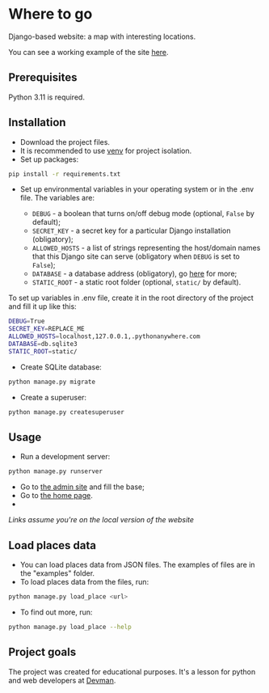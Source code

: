 # Where to go

Django-based website: a map with interesting locations.

You can see a working example of the site [here](http://marxygen.pythonanywhere.com/).

## Prerequisites

Python 3.11 is required.

## Installation

- Download the project files.
- It is recommended to use [venv](https://docs.python.org/3/library/venv.html?highlight=venv#module-venv) for project isolation.
- Set up packages:

```bash
pip install -r requirements.txt
```

- Set up environmental variables in your operating system or in the .env file. The variables are:

  - `DEBUG` - a boolean that turns on/off debug mode (optional, `False` by default);
  - `SECRET_KEY` - a secret key for a particular Django installation (obligatory);
  - `ALLOWED_HOSTS` - a list of strings representing the host/domain names that this Django site can serve (obligatory when `DEBUG` is set to `False`);
  - `DATABASE` - a database address (obligatory), go [here](https://github.com/jacobian/dj-database-url) for more;
  - `STATIC_ROOT` - a static root folder (optional, `static/` by default).

To set up variables in .env file, create it in the root directory of the project and fill it up like this:

```bash
DEBUG=True
SECRET_KEY=REPLACE_ME
ALLOWED_HOSTS=localhost,127.0.0.1,.pythonanywhere.com
DATABASE=db.sqlite3
STATIC_ROOT=static/
```

- Create SQLite database:

```bash
python manage.py migrate
```

- Create a superuser:

```bash
python manage.py createsuperuser
```

## Usage

- Run a development server:

```bash
python manage.py runserver
```

- Go to [the admin site](http://127.0.0.1:8000/admin/) and fill the base;
- Go to [the home page](http://127.0.0.1:8000/).
- 
*Links assume you're on the local version of the website*

## Load places data

- You can load places data from JSON files. The examples of files are in the "examples" folder.
- To load places data from the files, run:

```bash
python manage.py load_place <url>
```

- To find out more, run:

```bash
python manage.py load_place --help
```

## Project goals

The project was created for educational purposes.
It's a lesson for python and web developers at [Devman](https://dvmn.org).